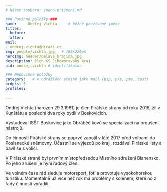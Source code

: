 ```yaml
---
# Název souboru: jmeno-prijmeni.md

### Povinné položky ###
name:     Ondřej Vichta  	# běžně používáné jméno
titles:
  before: 
  after:
mail:
- ondrej.vichta@pirati.cz
img: people/vichta.jpg   # 165x220px
heroImg: header/palava_krajina.jpg
description: člen KS Jihomoravský kraj
uid: ondrej.vichta # identifikátor 

### Nepovinné položky
category: 	# v odrážkách stejně jako mail (psp, pks, pms, zast)
ordpks: 5
profiles:

---
```


Ondřej Vichta (narozen 29.3.1981) je člen Pirátské strany od roku 2018, žil v Kunštátu a poslední dva roky bydlí v Boskovicích.

Vystudoval ISŠT Boskovice jako Obráběč kovů se specializací na broušení nástrojů.

Do činnosti Pirátské strany se poprvé zapojil v létě 2017 před volbami do Poslanecké sněmovny. Účastnil se výjezdů po kraji, rozdával Pirátské listy a bavil se s voliči.

V Pirátské straně byl prvním místopředsedou Místního sdružení Blanensko. Po jeho zrušení je nyní řadový člen.

Ve volném čase rád sleduje motorsport, fotí a provotuje vysokohorskou turistiku. Momentálně už více než rok má problémy s kolenem, které ho z řady činností vyřadili.
